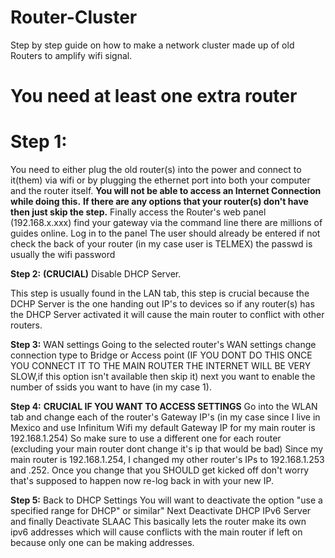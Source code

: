 # Router-Cluster
Step by step guide on how to make a network cluster made up of old Routers to amplify wifi signal.

# You need at least one extra router

# Step 1:
You need to either plug the old router(s) into the power and connect to it(them)
via wifi or by plugging the ethernet port into both your computer and the router itself. **You will not be able to access an Internet Connection while doing this.**
**If there are any options that your router(s) don't have then just skip the step.**
Finally access the Router's web panel (192.168.x.xxx) find your gateway via the command line there are millions of guides online.
Log in to the panel The user should already be entered if not check the back of your router (in my case user is TELMEX) the passwd is usually the wifi password

**Step 2:** **(CRUCIAL)**
Disable DHCP Server.

This step is usually found in the LAN tab, this step is crucial because the DCHP Server is the one handing out IP's to devices so if any router(s) has the DHCP Server activated it will cause the main router to conflict with other routers.

**Step 3:**
WAN settings
Going to the selected router's WAN settings change connection type to Bridge or Access point (IF YOU DONT DO THIS ONCE YOU CONNECT IT TO THE MAIN ROUTER THE INTERNET WILL BE VERY SLOW,if this option isn't available then skip it) next you want to enable the number of ssids you want to have (in my case 1).

**Step 4:** **CRUCIAL IF YOU WANT TO ACCESS SETTINGS**
Go into the WLAN tab and change each of the router's Gateway IP's (in my case since I live in Mexico and use Infinitum Wifi my default Gateway IP for my main router is 192.168.1.254)
 So make sure to use a different one for each router (excluding your main router
dont change it's ip that would be bad) Since my main router is 192.168.1.254, I changed my other router's IPs to 192.168.1.253 and .252. Once you change that you SHOULD get kicked
off don't worry that's supposed to happen now re-log back in with your new IP.

**Step 5:**
Back to DHCP Settings
You will want to deactivate the option "use a specified range for DHCP" or similar" Next Deactivate DHCP IPv6 Server and finally Deactivate SLAAC This basically lets the router make its own ipv6 addresses which will cause conflicts with the main router if left on because only one can be making addresses.